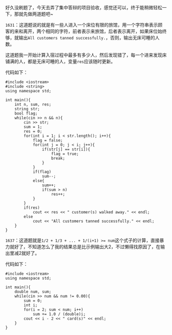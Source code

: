 好久没刷题了，今天去弄了集中答辩的项目验收，感觉还可以，终于能稍微轻松一下，那就先做两道题吧~  

`1631`：这道题说的就是有一些人进入一个床位有限的旅馆，用一个字符串表示顾客的来和离开，两个相同的字符，前者表示来旅馆，后者表示离开，如果床位始终够，就输出`All customers tanned successfully.`，否则，输出无床可睡的人数。  

这道题我一开始计算入宿过程中最多有多少人，然后发现错了，每一个进来发现床铺满的人，都是无床可睡的人，变量`res`应该随时更新。  

代码如下：  

    #include <iostream>
    #include <string>
    using namespace std;
    
    int main(){
        int n, sum, res;
        string str;
        bool flag;
        while(cin >> n && n){
            cin >> str;
            sum = 1;
            res = 0;
            for(int i = 1; i < str.length(); i++){
                flag = false;
                for(int j = 0; j < i; j++){
                    if(str[j] == str[i]){
                        flag = true;
                        break;
                    }
                }
                if(flag)
                    sum--;
                else{
                    sum++;
                    if(sum > n)
                        res++;
                }
            }
            if(res)
                cout << res << " customer(s) walked away." << endl;
            else
                cout << "All customers tanned successfully." << endl;
        }
    }  
	
`1637`：这道题就是`1/2 + 1/3 + ... + 1/(i+1) >= num`这个式子的计算，直接暴力就好了，不知道怎么了我的结果总是比示例输出大2，不过懒得找原因了，在输出里减2就好了。  

代码如下：  

    #include <iostream>
    using namespace std;
    
    int main(){
        double num, sum;
        while(cin >> num && num != 0.00){
            sum = 0;
            int i;
            for(i = 2; sum < num; i++)
                sum += 1.0 / (double)i;
            cout << i - 2 << " card(s)" << endl;
        }
    }


